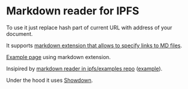 Markdown reader for IPFS
========================

To use it just replace hash part of current URL with address of your
document.

It supports [markdown extension that allows to specify links to MD files](md:/ipfs/{{md_links}}).

[Example page](md:/ipfs/{{example_page}}/index.md) using markdown extension.

Insipired by [markdown reader in ipfs/examples repo](https://github.com/ipfs/examples/tree/master/webapps/markdown-viewer)
([example](/ipfs/Qmeg6SThkHBKLo5yT1Z9LX9haTzLyMLVQVx66dZeNmKoDY/mdown)).

Under the hood it uses [Showdown](https://github.com/showdownjs/showdown).
